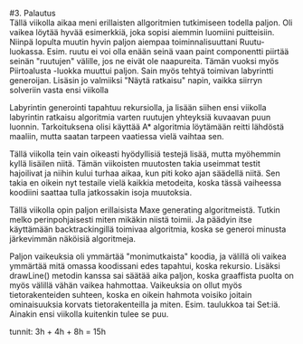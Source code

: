<!-- font: brandon --> 
#3. Palautus  
Tällä viikolla aikaa meni erillaisten allgoritmien tutkimiseen todella paljon. Oli vaikea löytää hyvää esimerkkiä, joka sopisi aiemmin luomiini puitteisiin. Niinpä lopulta muutin hyvin paljon aiempaa toiminnalisuuttani Ruutu-luokassa. Esim. ruutu ei voi olla enään seinä vaan paint componentti piirtää seinän "ruutujen" välille, jos ne eivät ole naapureita. Tämän vuoksi myös Piirtoalusta -luokka muuttui paljon. Sain myös tehtyä toimivan labyrintti generoijan. Lisäsin jo valmiiksi "Näytä ratkaisu" napin, vaikka siirryn solveriin vasta ensi viikolla   
 
Labyrintin generointi tapahtuu rekursiolla, ja lisään siihen ensi viikolla labyrintin ratkaisu algoritmia varten ruutujen yhteyksiä kuvaavan puun luonnin. Tarkoituksena olisi käyttää A* algoritmia löytämään reitti lähdöstä maaliin, mutta saatan tarpeen vaatiessa vielä vaihtaa sen.   

Tällä viikolla tein vain oikeasti hyödyllisiä  testejä lisää, mutta myöhemmin kyllä lisäilen niitä. Tämän viikoisten muutosten takia useimmat testit hajoilivat ja niihin kului turhaa aikaa, kun piti koko ajan säädellä niitä. Sen takia en oikein nyt testaile vielä kaikkia metodeita, koska tässä vaiheessa koodiini saattaa tulla jatkossakin isoja muutoksia.   

Tällä viikolla opin paljon erillaisista Maxe generating algoritmeistä. Tutkin melko perinpohjaisesti miten mikäkin niistä toimii. Ja päädyin itse käyttämään backtrackingillä toimivaa algoritmia, koska se generoi minusta järkevimmän näköisiä algoritmeja.   

Paljon vaikeuksia oli ymmärtää "monimutkaista" koodia, ja välillä oli vaikea ymmärtää mitä omassa koodissani edes tapahtui, koska rekursio. Lisäksi drawLine() metodin kanssa sai säätää aika paljon, koska graaffista puolta on myös välillä vähän vaikea hahmottaa. Vaikeuksia on ollut myös tietorakenteiden suhteen, koska en oikein hahmota voisiko joitain ominaisuuksia korvats tietorakenteilla ja miten. Esim. taulukkoa tai Set:iä. Ainakin ensi viikolla kuitenkin tulee se puu.   

tunnit: 3h + 4h + 8h = 15h
